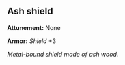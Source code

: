## Ash shield

**Attunement:** None

**Armor:** *Shield* +3

*Metal-bound shield made of ash wood.*
